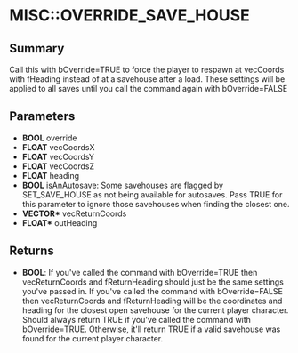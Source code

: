 # MISC::OVERRIDE_SAVE_HOUSE

## Summary
Call this with bOverride=TRUE to force the player to respawn at vecCoords with fHeading instead of at a savehouse after a load.
These settings will be applied to all saves until you call the command again with bOverride=FALSE

## Parameters
* **BOOL** override
* **FLOAT** vecCoordsX
* **FLOAT** vecCoordsY
* **FLOAT** vecCoordsZ
* **FLOAT** heading
* **BOOL** isAnAutosave:
Some savehouses are flagged by SET_SAVE_HOUSE as not being available for autosaves.
Pass TRUE for this parameter to ignore those savehouses when finding the closest one.
* **VECTOR\*** vecReturnCoords
* **FLOAT\*** outHeading

## Returns
* **BOOL**:
If you've called the command with bOverride=TRUE then vecReturnCoords and fReturnHeading should just be the same settings you've passed in.
If you've called the command with bOverride=FALSE then vecReturnCoords and fReturnHeading will be the coordinates and heading for the closest open savehouse for the current player character.
Should always return TRUE if you've called the command with bOverride=TRUE.
Otherwise, it'll return TRUE if a valid savehouse was found for the current player character.
